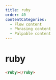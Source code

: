 ```yaml
---
title: ruby
order: 40
contentCategories:
  - Flow content
  - Phrasing content
  - Palpable content
---
```

# ruby

```html
<ruby></ruby>
```
